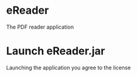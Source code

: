 # eReader
The PDF reader application
# Launch eReader.jar
Launching the application you agree to the license
